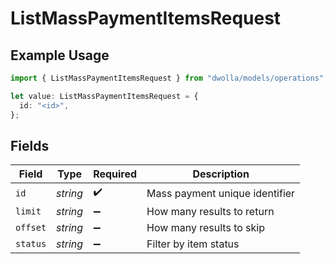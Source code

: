 # ListMassPaymentItemsRequest

## Example Usage

```typescript
import { ListMassPaymentItemsRequest } from "dwolla/models/operations";

let value: ListMassPaymentItemsRequest = {
  id: "<id>",
};
```

## Fields

| Field                          | Type                           | Required                       | Description                    |
| ------------------------------ | ------------------------------ | ------------------------------ | ------------------------------ |
| `id`                           | *string*                       | :heavy_check_mark:             | Mass payment unique identifier |
| `limit`                        | *string*                       | :heavy_minus_sign:             | How many results to return     |
| `offset`                       | *string*                       | :heavy_minus_sign:             | How many results to skip       |
| `status`                       | *string*                       | :heavy_minus_sign:             | Filter by item status          |